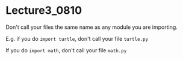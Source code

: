 # Lecture3_0810

Don't call your files the same name as any module you are importing.

E.g. if you do `import turtle`, don't call your file `turtle.py`

If you do `import math`, don't call your file `math.py`